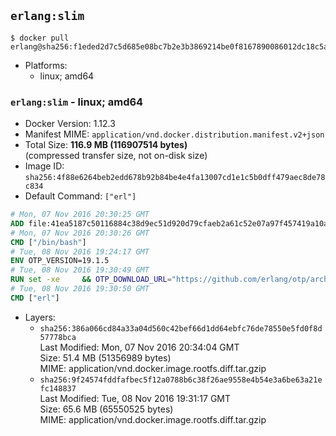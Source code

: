 ## `erlang:slim`

```console
$ docker pull erlang@sha256:f1eded2d7c5d685e08bc7b2e3b3869214be0f8167890086012dc18c5a430167c
```

-	Platforms:
	-	linux; amd64

### `erlang:slim` - linux; amd64

-	Docker Version: 1.12.3
-	Manifest MIME: `application/vnd.docker.distribution.manifest.v2+json`
-	Total Size: **116.9 MB (116907514 bytes)**  
	(compressed transfer size, not on-disk size)
-	Image ID: `sha256:4f88e6264beb2edd678b92b84be4e4fa13007cd1e1c5b0dff479aec8de78c834`
-	Default Command: `["erl"]`

```dockerfile
# Mon, 07 Nov 2016 20:30:25 GMT
ADD file:41ea5187c50116884c38d9ec51d920d79cfaeb2a61c52e07a97f457419a10a4f in / 
# Mon, 07 Nov 2016 20:30:26 GMT
CMD ["/bin/bash"]
# Tue, 08 Nov 2016 19:24:17 GMT
ENV OTP_VERSION=19.1.5
# Tue, 08 Nov 2016 19:30:49 GMT
RUN set -xe 	&& OTP_DOWNLOAD_URL="https://github.com/erlang/otp/archive/OTP-${OTP_VERSION}.tar.gz" 	&& OTP_DOWNLOAD_SHA256="1de52d8292b9d1a1a146f888788d32ce9f1f3eec17a5db59d94d38d8e257c240" 	&& runtimeDeps=' 		libodbc1 		libssl1.0.0 		libsctp1 	' 	&& buildDeps=' 		curl 		ca-certificates 		autoconf 		gcc 		make 		libncurses-dev 		unixodbc-dev 		libssl-dev 		libsctp-dev 	' 	&& apt-get update 	&& apt-get install -y --no-install-recommends $runtimeDeps 	&& apt-get install -y --no-install-recommends $buildDeps 	&& curl -fSL -o otp-src.tar.gz "$OTP_DOWNLOAD_URL" 	&& echo "$OTP_DOWNLOAD_SHA256 otp-src.tar.gz" | sha256sum -c - 	&& mkdir -p /usr/src/otp-src 	&& tar -xzf otp-src.tar.gz -C /usr/src/otp-src --strip-components=1 	&& rm otp-src.tar.gz 	&& cd /usr/src/otp-src 	&& ./otp_build autoconf 	&& ./configure --enable-sctp 	&& make -j$(nproc) 	&& make install 	&& find /usr/local -name examples | xargs rm -rf 	&& apt-get purge -y --auto-remove $buildDeps 	&& rm -rf /usr/src/otp-src /var/lib/apt/lists/*
# Tue, 08 Nov 2016 19:30:50 GMT
CMD ["erl"]
```

-	Layers:
	-	`sha256:386a066cd84a33a04d560c42bef66d1dd64ebfc76de78550e5fd0f8d57778bca`  
		Last Modified: Mon, 07 Nov 2016 20:34:04 GMT  
		Size: 51.4 MB (51356989 bytes)  
		MIME: application/vnd.docker.image.rootfs.diff.tar.gzip
	-	`sha256:9f24574fddfafbec5f12a0788b6c38f26ae9558e4b54e3a6be63a21efc148837`  
		Last Modified: Tue, 08 Nov 2016 19:31:17 GMT  
		Size: 65.6 MB (65550525 bytes)  
		MIME: application/vnd.docker.image.rootfs.diff.tar.gzip
